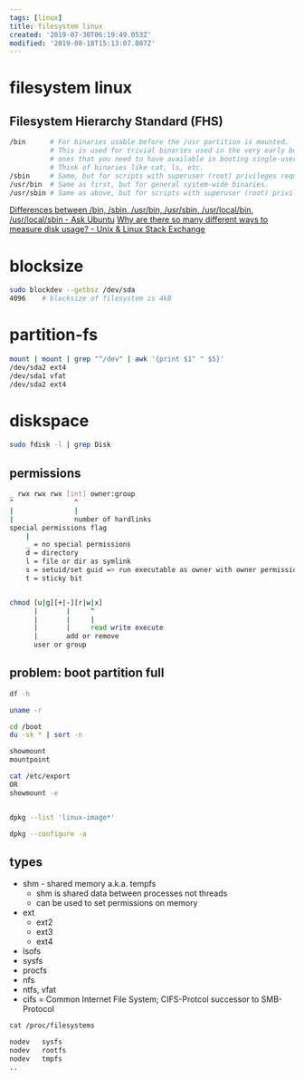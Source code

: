 ```yaml
---
tags: [linux]
title: filesystem linux
created: '2019-07-30T06:19:49.053Z'
modified: '2019-08-18T15:13:07.887Z'
---
```


# filesystem linux

## Filesystem Hierarchy Standard (FHS)
```sh
/bin      # For binaries usable before the /usr partition is mounted.
          # This is used for trivial binaries used in the very early boot stage or
          # ones that you need to have available in booting single-user mode.
          # Think of binaries like cat, ls, etc.
/sbin     # Same, but for scripts with superuser (root) privileges required.
/usr/bin  # Same as first, but for general system-wide binaries.
/usr/sbin # Same as above, but for scripts with superuser (root) privileges required.
```
[Differences between /bin, /sbin, /usr/bin, /usr/sbin, /usr/local/bin, /usr/local/sbin - Ask Ubuntu](http://askubuntu.com/a/308048/219213)
[Why are there so many different ways to measure disk usage? - Unix & Linux Stack Exchange](http://unix.stackexchange.com/questions/120311/why-are-there-so-many-different-ways-to-measure-disk-usage)


# blocksize
```sh
sudo blockdev --getbsz /dev/sda
4096	# blocksize of filesystem is 4kB
```

# partition-fs
```sh
mount | mount | grep "^/dev" | awk '{print $1" " $5}'
/dev/sda2 ext4
/dev/sda1 vfat
/dev/sda2 ext4
```

# diskspace
```sh
sudo fdisk -l | grep Disk
```

## permissions
```sh
_ rwx rwx rwx [int] owner:group
^               ^
|               |
|               number of hardlinks
special permissions flag
    |
    _ = no special permissions
    d = directory
    l = file or dir as symlink
    s = setuid/set guid => run executable as owner with owner permissions
    t = sticky bit


chmod [u|g][+|-][r|w|x]
      |       |     ^
      |       |     |
      |       |     read write execute
      |       add or remove
      user or group
```

## problem: boot partition full
```sh
df -h

uname -r

cd /boot
du -sk * | sort -n

showmount
mountpoint

cat /etc/export
OR
showmount -e


dpkg --list 'linux-image*'

dpkg --configure -a
```

## types

* shm - shared memory a.k.a. tempfs
  * shm is shared data between processes not threads
  * can be used to set permissions on memory
* ext
  * ext2
  * ext3
  * ext4
* lsofs
* sysfs
* procfs
* nfs
* ntfs, vfat
* cifs = Common Internet File System; CIFS-Protcol successor to SMB-Protocol

```sh
cat /proc/filesystems

nodev   sysfs
nodev   rootfs
nodev   tmpfs
..
```
